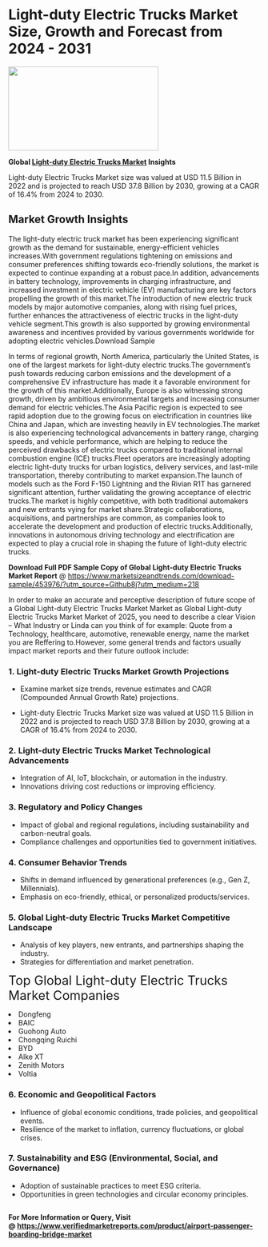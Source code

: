 <H1>Light-duty Electric Trucks Market Size, Growth and Forecast from 2024 - 2031</H1><img class="aligncenter size-medium wp-image-584254" src="https://thirdeyenews.in/wp-content/uploads/2024/09/Global-Market-Research-300x168.jpeg" alt="" width="300" height="168" /><p><strong>Global&nbsp;<a href="https://www.marketsizeandtrends.com/download-sample/453976/?utm_source=Github8j?utm_medium=218">Light-duty Electric Trucks Market</a> Insights</strong></p><p>Light-duty Electric Trucks Market size was valued at USD 11.5 Billion in 2022 and is projected to reach USD 37.8 Billion by 2030, growing at a CAGR of 16.4% from 2024 to 2030.</p><p><h2>Market Growth Insights</h2> <p>The light-duty electric truck market has been experiencing significant growth as the demand for sustainable, energy-efficient vehicles increases.With government regulations tightening on emissions and consumer preferences shifting towards eco-friendly solutions, the market is expected to continue expanding at a robust pace.In addition, advancements in battery technology, improvements in charging infrastructure, and increased investment in electric vehicle (EV) manufacturing are key factors propelling the growth of this market.The introduction of new electric truck models by major automotive companies, along with rising fuel prices, further enhances the attractiveness of electric trucks in the light-duty vehicle segment.This growth is also supported by growing environmental awareness and incentives provided by various governments worldwide for adopting electric vehicles.Download Sample</p> <p>In terms of regional growth, North America, particularly the United States, is one of the largest markets for light-duty electric trucks.The government’s push towards reducing carbon emissions and the development of a comprehensive EV infrastructure has made it a favorable environment for the growth of this market.Additionally, Europe is also witnessing strong growth, driven by ambitious environmental targets and increasing consumer demand for electric vehicles.The Asia Pacific region is expected to see rapid adoption due to the growing focus on electrification in countries like China and Japan, which are investing heavily in EV technologies.The market is also experiencing technological advancements in battery range, charging speeds, and vehicle performance, which are helping to reduce the perceived drawbacks of electric trucks compared to traditional internal combustion engine (ICE) trucks.Fleet operators are increasingly adopting electric light-duty trucks for urban logistics, delivery services, and last-mile transportation, thereby contributing to market expansion.The launch of models such as the Ford F-150 Lightning and the Rivian R1T has garnered significant attention, further validating the growing acceptance of electric trucks.The market is highly competitive, with both traditional automakers and new entrants vying for market share.Strategic collaborations, acquisitions, and partnerships are common, as companies look to accelerate the development and production of electric trucks.Additionally, innovations in autonomous driving technology and electrification are expected to play a crucial role in shaping the future of light-duty electric trucks.</p><p><span class=""><strong>Download Full PDF Sample Copy of Global Light-duty Electric Trucks Market Report</strong> @ <a href="https://www.marketsizeandtrends.com/download-sample/453976/?utm_source=Github8j?utm_medium=218" target="_blank">https://www.marketsizeandtrends.com/download-sample/453976/?utm_source=Github8j?utm_medium=218</a></span></p><p>In order to make an accurate and perceptive description of future scope of a Global&nbsp;Light-duty Electric Trucks Market Market as Global&nbsp;Light-duty Electric Trucks Market Market of 2025, you need to describe a clear Vision &ndash; What Industry or Linda can you think of for example: Quote from a Technology, healthcare, automotive, renewable energy, name the market you are Reffering to.However, some general trends and factors usually impact market reports and their future outlook include:</p><h3>1.&nbsp;<strong>Light-duty Electric Trucks Market Growth Projections</strong></h3><ul><li>Examine market size trends, revenue estimates and CAGR (Compounded Annual Growth Rate) projections.</li><li><p>Light-duty Electric Trucks Market size was valued at USD 11.5 Billion in 2022 and is projected to reach USD 37.8 Billion by 2030, growing at a CAGR of 16.4% from 2024 to 2030.</p></li></ul><h3>2.&nbsp;<strong>Light-duty Electric Trucks Market Technological Advancements</strong></h3><ul><li>Integration of AI, IoT, blockchain, or automation in the industry.</li><li>Innovations driving cost reductions or improving efficiency.</li></ul><h3>3.&nbsp;<strong>Regulatory and Policy Changes</strong></h3><ul><li>Impact of global and regional regulations, including sustainability and carbon-neutral goals.</li><li>Compliance challenges and opportunities tied to government initiatives.</li></ul><h3>4.&nbsp;<strong>Consumer Behavior Trends</strong></h3><ul><li>Shifts in demand influenced by generational preferences (e.g., Gen Z, Millennials).</li><li>Emphasis on eco-friendly, ethical, or personalized products/services.</li></ul><h3>5.&nbsp;<strong>Global Light-duty Electric Trucks Market Competitive Landscape</strong></h3><ul><li>Analysis of key players, new entrants, and partnerships shaping the industry.</li><li>Strategies for differentiation and market penetration.</li></ul><p data-pm-slice="1 1 []"><span style="color: inherit; font-family: inherit; font-size: 25px;">Top Global Light-duty Electric Trucks Market Companies</span></p><div class="" data-test-id=""><p><li>Dongfeng</li><li> BAIC</li><li> Guohong Auto</li><li> Chongqing Ruichi</li><li> BYD</li><li> Alke XT</li><li> Zenith Motors</li><li> Voltia</li></p></div><h3>6.&nbsp;<strong>Economic and Geopolitical Factors</strong></h3><ul><li>Influence of global economic conditions, trade policies, and geopolitical events.</li><li>Resilience of the market to inflation, currency fluctuations, or global crises.</li></ul><h3>7.&nbsp;<strong>Sustainability and ESG (Environmental, Social, and Governance)</strong></h3><ul><li>Adoption of sustainable practices to meet ESG criteria.</li><li>Opportunities in green technologies and circular economy principles.</li></ul><h2><strong style="font-size: 14px;">For More Information or Query, Visit @&nbsp;</strong><a style="background-color: #ffffff; font-size: 14px;" href="https://www.marketsizeandtrends.com/report/light-duty-electric-trucks-market/" target="_blank">https://www.verifiedmarketreports.com/product/airport-passenger-boarding-bridge-market</a></h2>